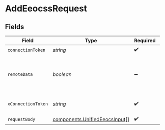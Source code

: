 # AddEeocssRequest


## Fields

| Field                                                                          | Type                                                                           | Required                                                                       | Description                                                                    |
| ------------------------------------------------------------------------------ | ------------------------------------------------------------------------------ | ------------------------------------------------------------------------------ | ------------------------------------------------------------------------------ |
| `connectionToken`                                                              | *string*                                                                       | :heavy_check_mark:                                                             | N/A                                                                            |
| `remoteData`                                                                   | *boolean*                                                                      | :heavy_minus_sign:                                                             | Set to true to include data from the original Ats software.                    |
| `xConnectionToken`                                                             | *string*                                                                       | :heavy_check_mark:                                                             | The connection token                                                           |
| `requestBody`                                                                  | [components.UnifiedEeocsInput](../../models/components/unifiedeeocsinput.md)[] | :heavy_check_mark:                                                             | N/A                                                                            |